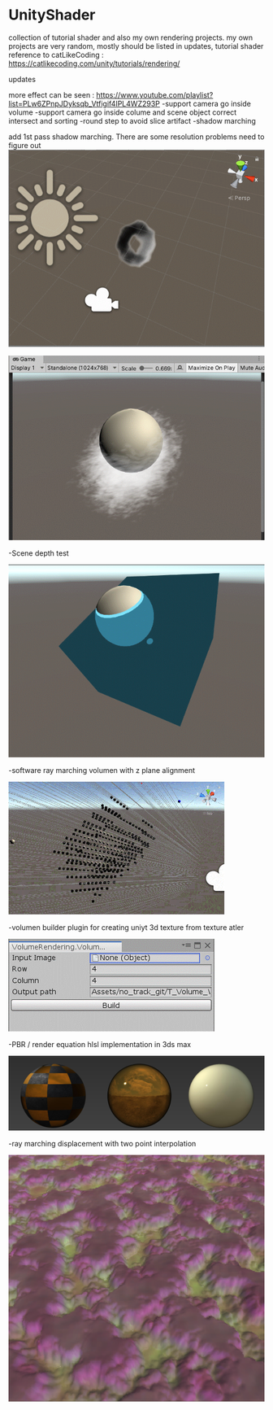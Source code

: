 # UnityShader
collection of tutorial shader and also my own rendering projects.
my own projects are very random, mostly should be listed in updates, tutorial shader reference to catLikeCoding : https://catlikecoding.com/unity/tutorials/rendering/

updates

more effect can be seen :
https://www.youtube.com/playlist?list=PLw6ZPnpJDyksqb_Vtfigif4IPL4WZ293P
-support camera go inside volume
-support camera go inside colume and scene object correct intersect and sorting
-round step to avoid slice artifact
-shadow marching

add 1st pass shadow marching. There are some resolution problems need to figure out
![Image of shadow marching](https://github.com/hyunxiGit/UnityShader/blob/master/readmeImg/v_fog_light_march.gif)

![Image of round step](https://github.com/hyunxiGit/UnityShader/blob/master/readmeImg/fog_intersect_round_step.gif)

-Scene depth test

![Image of scene depth test](https://github.com/hyunxiGit/UnityShader/blob/master/readmeImg/scene_depth_test.gif)

-software ray marching volumen with z plane alignment

![Image of software ray march volumen](https://github.com/hyunxiGit/UnityShader/blob/master/readmeImg/software_raymarch_volumen.gif)

-volumen builder plugin for creating uniyt 3d texture from texture atler

![Image volume builder](https://github.com/hyunxiGit/UnityShader/blob/master/readmeImg/volumeassetBuilder.gif)

-PBR / render equation hlsl implementation in 3ds max

![Image volume builder](https://github.com/hyunxiGit/UnityShader/blob/master/readmeImg/pbr.jpg)

-ray marching displacement with two point interpolation

![Image of raymatching](https://github.com/hyunxiGit/UnityShader/blob/master/readmeImg/raymarchingDis.gif)

